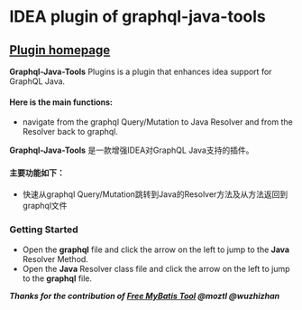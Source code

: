 # IDEA plugin of graphql-java-tools

## [Plugin homepage](https://plugins.jetbrains.com/plugin/23024-graphql-java-tools)

<!-- Plugin description -->
**Graphql-Java-Tools** Plugins is a plugin that enhances idea support for GraphQL Java.

#### Here is the main functions:
* navigate from the graphql Query/Mutation to Java Resolver and from the Resolver back to graphql.

**Graphql-Java-Tools** 是一款增强IDEA对GraphQL Java支持的插件。

#### 主要功能如下：
* 快速从graphql Query/Mutation跳转到Java的Resolver方法及从方法返回到graphql文件

### Getting Started
* Open the **graphql** file and click the arrow on the left to jump to the **Java** Resolver Method.
* Open the **Java** Resolver class file and click the arrow on the left to jump to the **graphql** file.

***Thanks for the contribution of [Free MyBatis Tool](https://github.com/moztl/Free-Mybatis-Tool) @moztl @wuzhizhan*** 
<!-- Plugin description end -->
